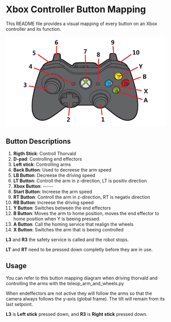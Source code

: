 # Xbox Controller Button Mapping

This README file provides a visual mapping of every button on an Xbox controller and its function.

![Xbox Controller](x_box_controller_diagram.png)

## Button Descriptions

1. **Rigth Stick**: Controll Thorvald
2. **D-pad**: Controlling end effectors
3. **Left stick**: Controlling arms
4. **Back Button**: Used to decreese the arm speed
5. **LB Button**: Decreese the driving speed
6. **LT Button**: Controll the arm in z-direction, LT is positiv direction
7. **Xbox Button**: -----
8. **Start Button**: Increese the arm speed
9. **RT Button**: Controll the arm in z-direction, RT is negativ direction
10. **RB Button**: Increese the driving speed
11. **Y Button**: Switches between the end effectors
12. **B Button**: Moves the arm to home position, moves the end effector to home position when Y is beeing pressed.
13. **A Button**: Call the homing service that realign the wheels
14. **X Button**: Switches the arm that is beeing controlled

**L3** and **R3** the safety service is called and the robot stops.

**LT** and **RT** need to be pressed down completly before they are in use.

## Usage

You can refer to this button mapping diagram when driving thorvald and controlling the arms with the teleop_arm_and_wheels.py

When endeffectors are not active they will follow the arms so that the camera always follows the y-axis (global frame). The tilt will remain from its last setpoint.

**L3** is **Left stick** pressed down, and **R3** is **Right stick** pressed down.
